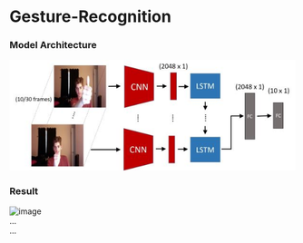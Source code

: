 # Gesture-Recognition

### Model Architecture
![image](imgs/model_architecture.jpg)


### Result 
![image](https://github.com/aa10402tw/GAN_visualization/blob/master/result/result_img.jpg) <br>
... <br>
... <br>


